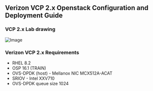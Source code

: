 ## Verizon VCP 2.x Openstack Configuration and Deployment Guide  

### VCP 2.x Lab drawing

![Image](https://github.com/grmarxer/Openstack/blob/master/VCP_2.x_Build_Instructions/illustrations/vcp2-x-lab-drawing.png)  


### Verizon VCP 2.x Requirements

- RHEL 8.2   
- OSP 16.1  (TRAIN)  
- OVS-DPDK (host) - Mellanox NIC MCX512A-ACAT  
- SRIOV - Intel XXV710  
- OVS-DPDK queue size 1024  

